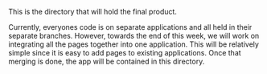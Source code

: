 This is the directory that will hold the final product.

Currently, everyones code is on separate applications and all held in their separate branches. However, towards the end of this week, we will work on integrating all the pages together into one application. This will be relatively simple since it is easy to add pages to existing applications. Once that merging is done, the app will be contained in this directory.

